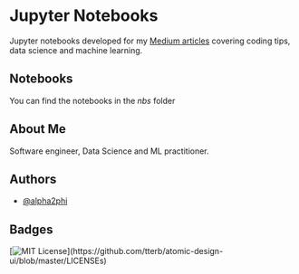 # Jupyter Notebooks

Jupyter notebooks developed for my [Medium articles](https://alpha2phi.medium.com/) covering coding tips, data science and machine learning.


## Notebooks

You can find the notebooks in the *nbs* folder

  
## About Me
Software engineer, Data Science and ML practitioner.

## Authors

- [@alpha2phi](https://www.github.com/alpha2phi)

  
## Badges

[![MIT License](https://img.shields.io/apm/l/atomic-design-ui.svg?)](https://github.com/tterb/atomic-design-ui/blob/master/LICENSEs)

  